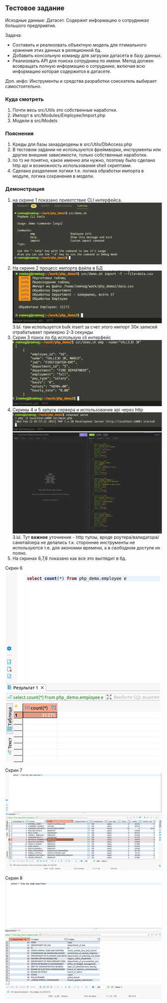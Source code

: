 ## Тестовое задание

Исходные данные:
    Датасет. Содержит информацию о сотрудниках большого предприятия.

Задача:
* Составить и реализовать объектную модель для птимального хранения этих данных в реляционной бд.
* Добавить консольную команду для загрузки датасета в базу данных.
* Реализовать API для поиска сотрудника по имени. Метод должен возвращать полную информацию о сотруднике, включая всю информацию которая содержится в датасете.

Доп. инфо: Инструменты и средства разработки соискатель выбирает самостоятельно.

### Куда смотреть
1. Почти весь src/Utils это собственные наработки.
1. Импорт в src/Modules/Employee/Import.php
1. Модели в src/Models

### Пояснения
1. Креды для базы захардкодены в src/Utils/DbAccess.php
1. В тестовом задании не используются фреймворки, инструменты или другие внешние зависимости, только собственные наработки.
1. по тз не понятно, какое именно апи нужно, поэтому было сделано http api и возможность использования shell скриптами.
1. Сделано разделение логики т.е. логика обработки импорта в модуле, логика сохранения в модели.

### Демонстрация
1. на скрине 1 показано приветствие CLI интерфейса. ![скрин 1](assets/cli_help.png)
1. На скрине 2 процесс импорта файла в БД ![скрин 2](assets/cli_import.png) З.Ы. там используется bulk insert за счет этого импорт 30к записей отрабатывает примерно 2-3 секунды
1. Скрин 3 поиск по бд использую cli интерфейс ![скрин 3](assets/cli_search_emp.png)
1. Скрины 4 и 5 запуск сервера и использование api через http
![скрин 4](assets/start_server.png) ![скрин 5](assets/http_search_emp.png)
З.Ы. Тут __важное__ уточнение - http тулзы, вроде роутера/валидатора/санитайзера не делались т.к. сторонние инструменты не используются т.е. для экономии времени, а в свободном доступе их полно.
1. На скринах 6,7,8 показано как все это выглядит в бд.

Скрин 6
![скрин 6](assets/db_example1.png)

Скрин 7
![скрин 7](assets/db_example2.png)

Скрин 8
![скрин 8](assets/db_example3.png)

